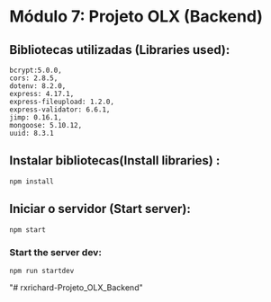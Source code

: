 # Módulo 7: Projeto OLX (Backend)

## Bibliotecas utilizadas (Libraries used):


    bcrypt:5.0.0,
    cors: 2.8.5,
    dotenv: 8.2.0,
    express: 4.17.1,
    express-fileupload: 1.2.0,
    express-validator: 6.6.1,
    jimp: 0.16.1,
    mongoose: 5.10.12,
    uuid: 8.3.1
    
## Instalar bibliotecas(Install libraries) :

    npm install

## Iniciar o servidor (Start server):
    npm start

### Start the server dev:

    npm run startdev
"# rxrichard-Projeto_OLX_Backend" 
